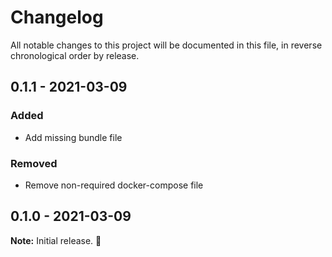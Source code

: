 
# Changelog

All notable changes to this project will be documented in this file, in reverse chronological order by release.

## 0.1.1 - 2021-03-09

### Added

- Add missing bundle file

###  Removed

- Remove non-required docker-compose file

## 0.1.0 - 2021-03-09

**Note:** Initial release. :rocket:

